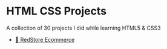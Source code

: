 # HTML CSS Projects
A collection of 30 projects I did while learning HTML5 &amp; CSS3

* [🛒 RedStore Ecommerce](/redstore-ecommerce-site)
